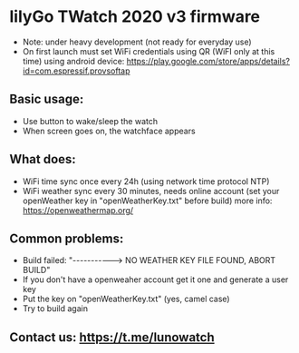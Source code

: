 # lilyGo TWatch 2020 v3 firmware

* Note: under heavy development (not ready for everyday use)
* On first launch must set WiFi credentials using QR (WiFI only at this time) using android device: https://play.google.com/store/apps/details?id=com.espressif.provsoftap

## Basic usage:

* Use button to wake/sleep the watch
* When screen goes on, the watchface appears

## What does:
* WiFi time sync once every 24h (using network time protocol NTP)
* WiFi weather sync every 30 minutes, needs online account (set your openWeather key in "openWeatherKey.txt" before build) more info: https://openweathermap.org/

## Common problems:
* Build failed: "-----------> NO WEATHER KEY FILE FOUND, ABORT BUILD"
 * If you don't have a openweaher account get it one and generate a user key
 * Put the key on "openWeatherKey.txt" (yes, camel case)
 * Try to build again

## Contact us: https://t.me/lunowatch